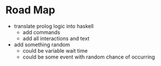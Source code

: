 # Road Map

- translate prolog logic into haskell
  - add commands
  - add all interactions and text
- add something random
  - could be variable wait time
  - could be some event with random chance of occurring
